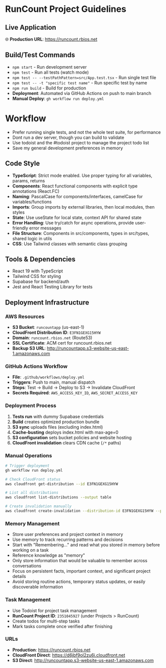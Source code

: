 # RunCount Project Guidelines

## Live Application

🌐 **Production URL**: https://runcount.rbios.net

## Build/Test Commands

- `npm start` - Run development server
- `npm test` - Run all tests (watch mode)
- `npm test -- --testPathPattern=src/App.test.tsx` - Run single test file
- `npm test -- -t "specific test name"` - Run specific test by name
- `npm run build` - Build for production
- **Deployment**: Automated via GitHub Actions on push to main branch
- **Manual Deploy**: `gh workflow run deploy.yml`

# Workflow

- Prefer running single tests, and not the whole test suite, for performance
- Dont run a dev server, though you can build to validate
- Use todoist and the #todoist project to manage the project todo list
- Save my general development preferences in memory

## Code Style

- **TypeScript**: Strict mode enabled. Use proper typing for all variables, params, returns
- **Components**: React functional components with explicit type annotations (React.FC<PropType>)
- **Naming**: PascalCase for components/interfaces, camelCase for variables/functions
- **Imports**: Group imports by external libraries, then local modules, then styles
- **State**: Use useState for local state, context API for shared state
- **Error Handling**: Use try/catch for async operations, provide user-friendly error messages
- **File Structure**: Components in src/components, types in src/types, shared logic in utils
- **CSS**: Use Tailwind classes with semantic class grouping

## Tools & Dependencies

- React 19 with TypeScript
- Tailwind CSS for styling
- Supabase for backend/auth
- Jest and React Testing Library for tests

## Deployment Infrastructure

### AWS Resources

- **S3 Bucket**: `runcountapp` (us-east-1)
- **CloudFront Distribution ID**: `E3FN1GEXG15HYW`
- **Domain**: `runcount.rbios.net` (Route53)
- **SSL Certificate**: ACM cert for runcount.rbios.net
- **Backup S3 URL**: http://runcountapp.s3-website-us-east-1.amazonaws.com

### GitHub Actions Workflow

- **File**: `.github/workflows/deploy.yml`
- **Triggers**: Push to main, manual dispatch
- **Steps**: Test → Build → Deploy to S3 → Invalidate CloudFront
- **Secrets Required**: `AWS_ACCESS_KEY_ID`, `AWS_SECRET_ACCESS_KEY`

### Deployment Process

1. **Tests run** with dummy Supabase credentials
2. **Build** creates optimized production bundle
3. **S3 sync** uploads files (excluding index.html)
4. **Cache-busting** deploys index.html with max-age=0
5. **S3 configuration** sets bucket policies and website hosting
6. **CloudFront invalidation** clears CDN cache (`/*` paths)

### Manual Operations

```bash
# Trigger deployment
gh workflow run deploy.yml

# Check CloudFront status
aws cloudfront get-distribution --id E3FN1GEXG15HYW

# List all distributions
aws cloudfront list-distributions --output table

# Create invalidation manually
aws cloudfront create-invalidation --distribution-id E3FN1GEXG15HYW --paths "/*"
```

### Memory Management

- Store user preferences and project context in memory
- Use memory to track recurring patterns and decisions
- Start with "Remembering..." and read what you stored in memory before working on a task
- Reference knowledge as "memory"
- Only store information that would be valuable to remember across conversations
- Focus on persistent facts, important context, and significant project details
- Avoid storing routine actions, temporary status updates, or easily discoverable information

### Task Management

- Use Todoist for project task management
- **RunCount Project ID**: `2351045927` (under Projects > RunCount)
- Create todos for multi-step tasks
- Mark tasks complete once verified after finishing

### URLs

- **Production**: https://runcount.rbios.net
- **CloudFront Direct**: https://d6jbf9ol2zu6i.cloudfront.net
- **S3 Direct**: http://runcountapp.s3-website-us-east-1.amazonaws.com
